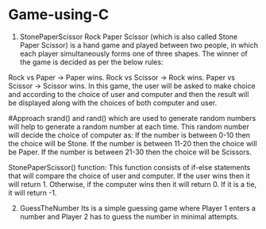 # Game-using-C

1. StonePaperScissor
Rock Paper Scissor (which is also called Stone Paper Scissor) is a hand game and played between two people, in which each player simultaneously forms one of three shapes. The winner of the game is decided as per the below rules:

Rock vs Paper -> Paper wins.
Rock vs Scissor -> Rock wins.
Paper vs Scissor -> Scissor wins.
In this game, the user will be asked to make choice and according to the choice of user and computer and then the result will be displayed along with the choices of both computer and user.

#Approach
srand() and rand() which are used to generate random numbers will help to generate a random number at each time.
This random number will decide the choice of computer as:
If the number is between 0-10 then the choice will be Stone.
If the number is between 11-20 then the choice will be Paper.
If the number is between 21-30 then the choice will be Scissors.

StonePaperScissor() function: This function consists of if-else statements that will compare the choice of user and computer. If the user wins then it will return 1. Otherwise, if the computer wins then it will return 0. If it is a tie, it will return -1.

2. GuessTheNumber
Its is a simple guessing game where Player 1 enters a number and Player 2 has to guess the number in minimal attempts.
